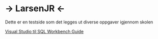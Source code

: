 # -> LarsenJR <-
Dette er en testside som det legges ut diverse oppgaver igjennom skolen

[Visual Studio til SQL Workbench Guide](https://larsenjr.github.io/MySQLGuide)
